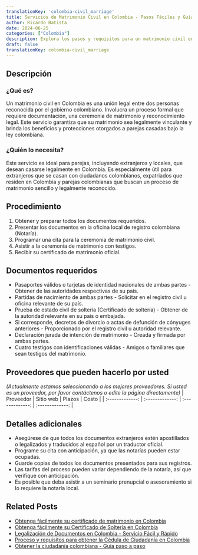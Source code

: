 ```yaml
---
translationKey: 'colombia-civil_marriage'
title: Servicios de Matrimonio Civil en Colombia - Pasos Fáciles y Guía
author: Ricardo Batista
date: 2024-06-25
categories: ["Colombia"]
description: Explora los pasos y requisitos para un matrimonio civil en Colombia. Información esencial para extranjeros y locales. Proceso eficiente y sencillo.
draft: false
translationKey: colombia-civil_marriage
---
```


## Descripción
### ¿Qué es?
Un matrimonio civil en Colombia es una unión legal entre dos personas reconocida por el gobierno colombiano. Involucra un proceso formal que requiere documentación, una ceremonia de matrimonio y reconocimiento legal. Este servicio garantiza que su matrimonio sea legalmente vinculante y brinda los beneficios y protecciones otorgados a parejas casadas bajo la ley colombiana.

### ¿Quién lo necesita?
Este servicio es ideal para parejas, incluyendo extranjeros y locales, que desean casarse legalmente en Colombia. Es especialmente útil para extranjeros que se casan con ciudadanos colombianos, expatriados que residen en Colombia y parejas colombianas que buscan un proceso de matrimonio sencillo y legalmente reconocido.

## Procedimiento

1. Obtener y preparar todos los documentos requeridos.
2. Presentar los documentos en la oficina local de registro colombiana (Notaría).
3. Programar una cita para la ceremonia de matrimonio civil.
4. Asistir a la ceremonia de matrimonio con testigos.
5. Recibir su certificado de matrimonio oficial.

## Documentos requeridos

- Pasaportes válidos o tarjetas de identidad nacionales de ambas partes - Obtener de las autoridades respectivas de su país.
- Partidas de nacimiento de ambas partes - Solicitar en el registro civil u oficina relevante de su país.
- Prueba de estado civil de soltería (Certificado de soltería) - Obtener de la autoridad relevante en su país o embajada.
- Si corresponde, decretos de divorcio o actas de defunción de cónyuges anteriores - Proporcionado por el registro civil u autoridad relevante.
- Declaración jurada de intención de matrimonio - Creada y firmada por ambas partes.
- Cuatro testigos con identificaciones válidas - Amigos o familiares que sean testigos del matrimonio.

## Proveedores que pueden hacerlo por usted
_(Actualmente estamos seleccionando a los mejores proveedores. Si usted es un proveedor, por favor contáctenos o edite la página directamente)_
| Proveedor      |     Sitio web    |     Plazos    |       Costo      |
| :-------------: | :-------------: |  :-------------: | :-------------: |

## Detalles adicionales

- Asegúrese de que todos los documentos extranjeros estén apostillados o legalizados y traducidos al español por un traductor oficial.
- Programe su cita con anticipación, ya que las notarías pueden estar ocupadas.
- Guarde copias de todos los documentos presentados para sus registros.
- Las tarifas del proceso pueden variar dependiendo de la notaría, así que verifique con anticipación.
- Es posible que deba asistir a un seminario prenupcial o asesoramiento si lo requiere la notaría local.


## Related Posts

- [Obtenga fácilmente su certificado de matrimonio en Colombia](https://tramitit.com/es/guides/colombia/registro_civil_de_matrimonio/)
- [Obtenga fácilmente su Certificado de Soltería en Colombia](https://tramitit.com/es/guides/colombia/certificado_de_soltería/)
- [Legalización de Documentos en Colombia - Servicio Fácil y Rápido](https://tramitit.com/es/guides/colombia/certificado_de_legalización_de_documentos/)
- [Proceso y requisitos para obtener la Cédula de Ciudadanía en Colombia](https://tramitit.com/es/guides/colombia/cédula_de_ciudadanía/)
- [Obtener la ciudadanía colombiana - Guía paso a paso](https://tramitit.com/es/guides/colombia/solicitud_de_nacionalidad/)